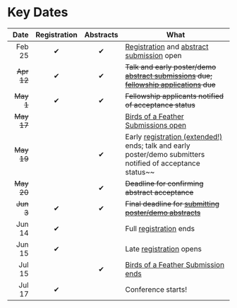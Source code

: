 <slot name="/events/gcc2022/header" />

# Key Dates

| Date   | Registration | Abstracts | What |
| -----: | :---: | :---: | --- |
| Feb 25  | ✔ | ✔ | [Registration](/events/gcc2022/register/) and [abstract submission](/events/gcc2022/abstracts/) open |
| ~~Apr  12~~ | ✔ | ✔ | ~~Talk and early poster/demo [abstract submissions](/events/gcc2022/abstracts/) due; [fellowship applications](/events/gcc2022/register#gcc2022-fellowships) due~~ |
| ~~May  1~~  | ✔ | ✔ | ~~Fellowship applicants notified of acceptance status~~ |
| ~~May 17~~ |  | | [Birds of a Feather Submissions open](https://bit.ly/gcc2022-submit-bof) |
| ~~May  19~~ |   | ✔ | Early [registration (extended!)](/events/gcc2022/register/) ends; talk and early poster/demo submitters notified of acceptance status~~ |
| ~~May  20~~ |   | ✔ | ~~Deadline for confirming abstract acceptance~~ |
| ~~Jun  3~~ | ✔ | ✔ | ~~Final deadline for [submitting poster/demo abstracts](/events/gcc2022/abstracts/)~~ |
| Jun 14 | ✔ |   | Full [registration](/events/gcc2022/register/) ends |
| Jun 15 | ✔ |   | Late [registration](/events/gcc2022/register/) opens |
| Jul 15 |   | ✔ | [Birds of a Feather Submission ends](https://bit.ly/gcc2022-submit-bof) |
| Jul 17 | ✔ |   | Conference starts! |

